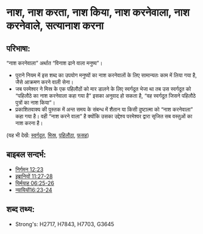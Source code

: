 # नाश, नाश करता, नाश किया, नाश करनेवाला, नाश करनेवाले, सत्यानाश करना #

## परिभाषा: ##

“नाश करनेवाला” अर्थात “विनाश ढाने वाला मनुष्य”।

* पुराने नियम में इस शब्द का उपयोग मनुष्यों का नाश करनेवालों के लिए सामान्यतः काम में लिया गया है, जैसे आक्रमण करने वाली सेना।
* जब परमेश्वर ने मिस्र के एक पहिलौठों को मार डालने के लिए स्वर्गदूत भेजा था तब उस स्वर्गदूत को “पहिलौठे का नाश करनेवाला कहा गया है” इसका अनुवाद हो सकता है, “वह स्वर्गदूत जिसने पहिलौठे पुत्रों का नाश किया”।
* प्रकाशितवाक्य की पुस्तक में अन्त समय के संबन्ध में शैतान या किसी दुष्टात्मा को “नाश करनेवाला” कहा गया है। वही “नाश करने वाला” है क्योंकि उसका उद्देश्य परमेश्वर द्वारा सृजित सब वस्तुओं का नाश करना है।

(यह भी देखें: [स्वर्गदूत](../kt/angel.md), [मिस्र](../names/egypt.md), [पहिलौठा](../other/firstborn.md), [फसह](../kt/passover.md))

## बाइबल सन्दर्भ: ##

* [निर्गमन 12:23](rc://hi/tn/help/exo/12/23)
* [इब्रानियों 11:27-28](rc://hi/tn/help/heb/11/27)
* [यिर्मयाह 06:25-26](rc://hi/tn/help/jer/06/25)
* [न्यायियों16:23-24](rc://hi/tn/help/jdg/16/23)

## शब्द तथ्य: ##

* Strong's: H2717, H7843, H7703, G3645
